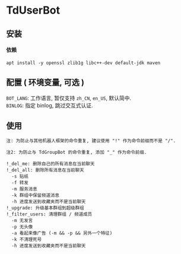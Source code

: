 # TdUserBot

## 安装

#### 依赖

```shell script
apt install -y openssl zlib1g libc++-dev default-jdk maven
```

## 配置 ( 环境变量, 可选 )

`BOT_LANG`: 工作语言, 暂仅支持 `zh_CN`, `en_US`, 默认简中.  
`BINLOG`: 指定 binlog, 跳过交互式认证.

## 使用

`注: 为防止与其他机器人框架的命令重复, 建议使用 "!" 作为命令前缀而不是 "/".`

`注2: 为防止与 TdGroupBot 的命令重复, 添加 "_" 作为命令前缀.`

```
!_del_me: 删除自己的所有消息在当前聊天
!_del_all: 删除所有消息在当前聊天
  -s 贴纸
  -f 转发
  -m 服务消息
  -k 群组中保留频道消息
  -h 进度发送到收藏夹而不是当前聊天
!_upgrade: 升级基本群组到超级群组
!_filter_users: 清理群组 / 频道成员
  -m 无发言
  -p 无头像
  -a 看起来像广告 (-m && -p && 另外一个特征)
  -k 不清理死号
  -h 进度发送到收藏夹而不是当前聊天
```
